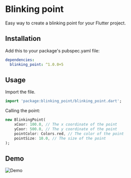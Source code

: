 # Blinking point

Easy way to create a blinking point for your Flutter project.

## Installation

Add this to your package's pubspec.yaml file:

```yaml
dependencies:
  blinking_point: ^1.0.0+5
```

## Usage

Import the file.

```dart
import 'package:blinking_point/blinking_point.dart';
```

Calling the point: 

```dart
new BlinkingPoint(
    xCoor: 100.0, // The x coordinate of the point
    yCoor: 500.0, // The y coordinate of the point
    pointColor: Colors.red, // The color of the point
    pointSize: 10.0, // The size of the point
);
```

## Demo

![Demo](../master/blinking.gif)